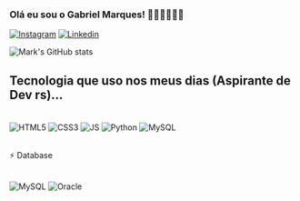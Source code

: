 ### Olá eu sou o Gabriel Marques! 🤙🏼🤙🏼🤙🏼

[![Instagram](https://img.shields.io/badge/Instagram-E4405F?style=for-the-badge&logo=instagram&logoColor=white)](https://www.instagram.com/gabrielp_marques/)
[![Linkedin](https://img.shields.io/badge/LinkedIn-0077B5?style=for-the-badge&logo=linkedin&logoColor=white)](https://www.linkedin.com/in/gabriel-marques-2440aa1ab/)

![Mark's GitHub stats](https://github-readme-stats.vercel.app/api?username=GabrielMarkks&show_icons=true&theme=radical)

## Tecnologia que uso nos meus dias (Aspirante de Dev rs)...

<div  style="display: inline_block"><br/>
<img align="center" src="https://img.shields.io/badge/HTML5-E34F26?style=for-the-badge&logo=html5&logoColor=white" alt="HTML5">  
<img align="center" src="https://img.shields.io/badge/CSS3-1572B6?style=for-the-badge&logo=css3&logoColor=white" alt="CSS3">  
<img align="center" src="https://img.shields.io/badge/JavaScript-323330?style=for-the-badge&logo=javascript&logoColor=F7DF1E" alt="JS">  
<img align="center" src="https://img.shields.io/badge/Python-14354C?style=for-the-badge&logo=python&logoColor=white" alt="Python">  
<img align="center" src="https://img.shields.io/badge/MySQL-005C84?style=for-the-badge&logo=mysql&logoColor=white" alt="MySQL">   
</div>
<br/>

⚡ Database
<div  style="display: inline_block"><br/>  
<img align="center" src="https://img.shields.io/badge/MySQL-005C84?style=for-the-badge&logo=mysql&logoColor=white" alt="MySQL">  
<img align="center" src="https://img.shields.io/badge/Oracle-F80000?style=for-the-badge&logo=Oracle&logoColor=white" alt="Oracle">  
</div>
